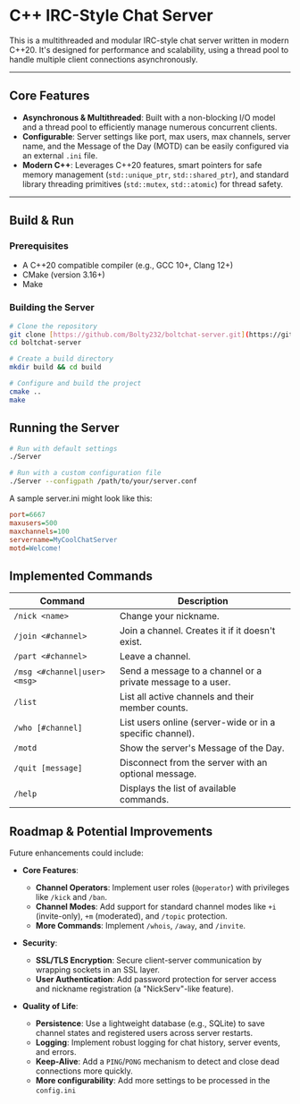 # C++ IRC-Style Chat Server

This is a multithreaded and modular IRC-style chat server written in modern C++20. It's designed for performance and scalability, using a thread pool to handle multiple client connections asynchronously.

---

## Core Features

* **Asynchronous & Multithreaded**: Built with a non-blocking I/O model and a thread pool to efficiently manage numerous concurrent clients.
* **Configurable**: Server settings like port, max users, max channels, server name, and the Message of the Day (MOTD) can be easily configured via an external `.ini` file.
* **Modern C++**: Leverages C++20 features, smart pointers for safe memory management (`std::unique_ptr`, `std::shared_ptr`), and standard library threading primitives (`std::mutex`, `std::atomic`) for thread safety.

---

## Build & Run

### Prerequisites

* A C++20 compatible compiler (e.g., GCC 10+, Clang 12+)
* CMake (version 3.16+)
* Make

### Building the Server

```bash
# Clone the repository
git clone [https://github.com/Bolty232/boltchat-server.git](https://github.com/Bolty232/boltchat-server.git)
cd boltchat-server

# Create a build directory
mkdir build && cd build

# Configure and build the project
cmake ..
make
```

## Running the Server
```bash
# Run with default settings
./Server

# Run with a custom configuration file
./Server --configpath /path/to/your/server.conf
```
A sample server.ini might look like this:
```Ini
port=6667
maxusers=500
maxchannels=100
servername=MyCoolChatServer
motd=Welcome!
```

## Implemented Commands

| Command                      | Description                                                  |
| ---------------------------- | ------------------------------------------------------------ |
| `/nick <name>`               | Change your nickname.                                        |
| `/join <#channel>`           | Join a channel. Creates it if it doesn't exist.              |
| `/part <#channel>`           | Leave a channel.                                             |
| `/msg <#channel\|user> <msg>` | Send a message to a channel or a private message to a user.  |
| `/list`                      | List all active channels and their member counts.            |
| `/who [#channel]`            | List users online (server-wide or in a specific channel).    |
| `/motd`                      | Show the server's Message of the Day.                        |
| `/quit [message]`            | Disconnect from the server with an optional message.         |
| `/help`                      | Displays the list of available commands.                     |

## Roadmap & Potential Improvements

Future enhancements could include:

* **Core Features**:
    * **Channel Operators**: Implement user roles (`@operator`) with privileges like `/kick` and `/ban`.
    * **Channel Modes**: Add support for standard channel modes like `+i` (invite-only), `+m` (moderated), and `/topic` protection.
    * **More Commands**: Implement `/whois`, `/away`, and `/invite`.

* **Security**:
    * **SSL/TLS Encryption**: Secure client-server communication by wrapping sockets in an SSL layer.
    * **User Authentication**: Add password protection for server access and nickname registration (a "NickServ"-like feature).

* **Quality of Life**:
    * **Persistence**: Use a lightweight database (e.g., SQLite) to save channel states and registered users across server restarts.
    * **Logging**: Implement robust logging for chat history, server events, and errors.
    * **Keep-Alive**: Add a `PING`/`PONG` mechanism to detect and close dead connections more quickly.
    * **More configurability**: Add more settings to be processed in the `config.ini`
